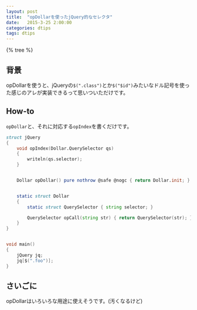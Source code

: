 ```yaml
---
layout: post
title:  "opDollarを使ったjQuery的なセレクタ"
date:   2015-3-25 2:00:00
categories: dtips
tags: dtips
---
```


{% tree %}

## 背景

opDollarを使うと、jQueryの`$(".class")`とか`$("$id")`みたいなドル記号を使った感じのアレが実装できるって思いついただけです。


## How-to

`opDollar`と、それに対応する`opIndex`を書くだけです。

~~~~~~~~~~~~~~d
struct jQuery
{
    void opIndex(Dollar.QuerySelector qs)
    {
        writeln(qs.selector);
    }


    Dollar opDollar() pure nothrow @safe @nogc { return Dollar.init; }


    static struct Dollar
    {
        static struct QuerySelector { string selector; }

        QuerySelector opCall(string str) { return QuerySelector(str); }
    }
}


void main()
{
    jQuery jq;
    jq[$(".foo")];
}
~~~~~~~~~~~~~~~


## さいごに

opDollarはいろいろな用途に使えそうです。(汚くなるけど)
